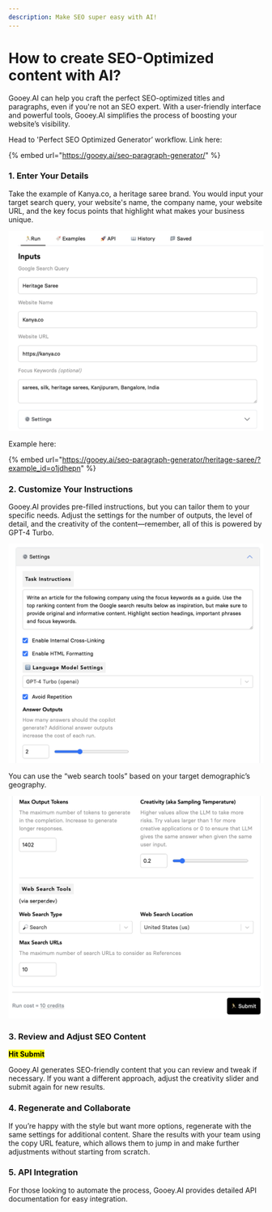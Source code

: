 ```yaml
---
description: Make SEO super easy with AI!
---
```


# How to create SEO-Optimized content with AI?

Gooey.AI can help you craft the perfect SEO-optimized titles and paragraphs, even if you're not an SEO expert. With a user-friendly interface and powerful tools, Gooey.AI simplifies the process of boosting your website’s visibility.

Head to 'Perfect SEO Optimized Generator’ workflow. Link here:&#x20;

{% embed url="https://gooey.ai/seo-paragraph-generator/" %}

### 1. Enter Your Details

Take the example of Kanya.co, a heritage saree brand. You would input your target search query, your website's name, the company name, your website URL, and the key focus points that highlight what makes your business unique.

![](<../.gitbook/assets/0 (2).png>)

Example here:&#x20;

{% embed url="https://gooey.ai/seo-paragraph-generator/heritage-saree/?example_id=o1jdhepn" %}

### 2. Customize Your Instructions

Gooey.AI provides pre-filled instructions, but you can tailor them to your specific needs. Adjust the settings for the number of outputs, the level of detail, and the creativity of the content—remember, all of this is powered by GPT-4 Turbo.

![](<../.gitbook/assets/1 (2).png>)

You can use the “web search tools” based on your target demographic’s geography.

![](../.gitbook/assets/2.png)

### 3. Review and Adjust SEO Content

<mark style="background-color:yellow;">**Hit Submit**</mark>

Gooey.AI generates SEO-friendly content that you can review and tweak if necessary. If you want a different approach, adjust the creativity slider and submit again for new results.

### 4. Regenerate and Collaborate

If you’re happy with the style but want more options, regenerate with the same settings for additional content. Share the results with your team using the copy URL feature, which allows them to jump in and make further adjustments without starting from scratch.

### 5. API Integration

For those looking to automate the process, Gooey.AI provides detailed API documentation for easy integration.
